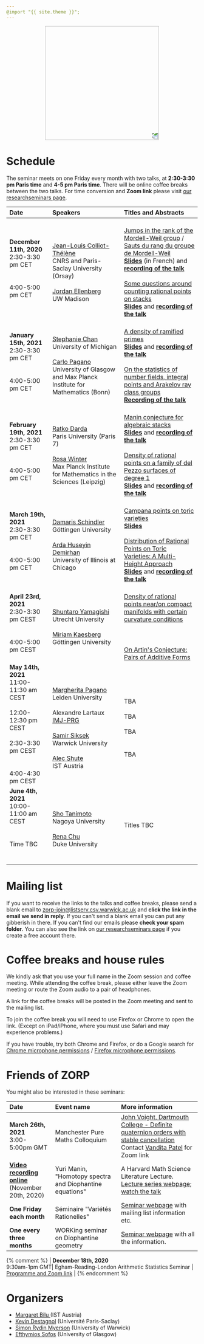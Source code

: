 ```yaml
---
@import "{{ site.theme }}";
---
```


<p align="center">
  <img width="300" height="300" style="transform: rotate(0.5turn);" src="https://upload.wikimedia.org/wikipedia/commons/1/18/Rational_points_of_bounded_height_outside_the_27_lines_on_Clebsch%27s_diagonal_cubic_surface.png">
</p>

# Schedule

The seminar meets on one Friday every month with two talks, at **2:30-3:30 pm  Paris time** and **4-5 pm Paris time**. There will be online coffee breaks between the two talks.  For time conversion and **Zoom link** please visit <a href="https://researchseminars.org/seminar/zorp_1729">our researchseminars page</a>.


| Date    | Speakers     | Titles and Abstracts |
|:------------|:--------------|:------|
| **December 11th, 2020** <br>2:30-3:30 pm CET <br><br> <br> 4:00-5:00 pm CET <br>| <br><a href="https://www.imo.universite-paris-saclay.fr/~colliot/">Jean-Louis Colliot-Thélène</a> <br> CNRS and Paris-Saclay University (Orsay) <br><br>  <a href="https://www.math.wisc.edu/~ellenber/"> Jordan Ellenberg </a> <br> UW Madison| <br><a href="https://zoom-on-rational-points.github.io/abstractCT">Jumps in the rank of the Mordell-Weil group</a> / <a href="https://zoom-on-rational-points.github.io/resumeCT">Sauts du rang du groupe de Mordell-Weil</a> <br><a href="slidesCT.pdf" style="font-weight:bold">Slides</a> (in French) and <a href="https://www.youtube.com/watch?v=BMyr5qWhbhg&t=38s&ab_channel=EfthymiosSofos" style="font-weight:bold">recording of the talk</a><br><br><a href="https://zoom-on-rational-points.github.io/abstractJE">Some questions around counting rational points on stacks</a><br><a href="slidesJE.pdf" style="font-weight:bold">Slides</a> and <a href="https://www.youtube.com/watch?v=lQ9vtUhit_Y&ab_channel=EfthymiosSofos" style="font-weight:bold">recording of the talk</a>|
| **January 15th, 2021** <br>2:30-3:30 pm CET <br><br> <br> 4:00-5:00 pm CET <br>| <br><a href ="http://www-personal.umich.edu/~ytchan/">Stephanie Chan</a> <br> University of Michigan <br><br>  <a href="http://guests.mpim-bonn.mpg.de/carlo.pagano90/"> Carlo Pagano </a> <br> University of Glasgow and Max Planck Institute for Mathematics (Bonn)| <br><a href="https://zoom-on-rational-points.github.io/abstractSC">A density of ramified primes</a><br><a href="slidesSC.pdf" style="font-weight:bold">Slides</a> and <a href="https://www.youtube.com/watch?v=NRguyZeohFU" style="font-weight:bold">recording of the talk</a><br><br><a href="https://zoom-on-rational-points.github.io/abstractCP">On the statistics of number fields, integral points and Arakelov ray class groups</a><br><a href="https://www.youtube.com/watch?v=bOaQY5jOarw&t=12s" style="font-weight:bold">Recording of the talk</a>|
| **February 19th, 2021** <br>2:30-3:30 pm CET <br><br> <br> 4:00-5:00 pm CET <br>| <br><a href ="https://webusers.imj-prg.fr/ratko.darda">Ratko Darda</a> <br> Paris University (Paris 7) <br><br>   <a href="https://personal-homepages.mis.mpg.de/winter/">Rosa Winter</a> <br>Max Planck Institute for Mathematics in the Sciences (Leipzig) | <br><a href="https://zoom-on-rational-points.github.io/abstractRD">Manin conjecture for algebraic stacks</a><br><a href="slidesRD.pdf" style="font-weight:bold">Slides</a> and <a href="https://www.youtube.com/watch?v=ZJfP1TI6soQ" style="font-weight:bold">recording of the talk</a><br><br><a href="https://zoom-on-rational-points.github.io/abstractRW">Density of rational points on a family of del Pezzo surfaces of degree 1</a><br><a href="slidesRW.pdf" style="font-weight:bold">Slides</a> and <a href="https://www.youtube.com/watch?v=CdR8nMqoGoE" style="font-weight:bold">recording of the talk</a>|
| **March 19th, 2021** <br>2:30-3:30 pm CET <br><br> <br> 4:00-5:00 pm CET <br> | <br><a href="https://sites.google.com/site/damarishomepage/">Damaris Schindler</a><br> G&ouml;ttingen University <br><br><a href="https://sites.google.com/a/uic.edu/ardahuseyindemirhan/">Arda Huseyin Demirhan</a><br> University of Illinois at Chicago | <br><a href="https://zoom-on-rational-points.github.io/abstractDS">Campana points on toric varieties</a><br> <a href="slidesDS.pdf" style="font-weight:bold">Slides</a><br><br> <a href="https://zoom-on-rational-points.github.io/abstractAD">Distribution of Rational Points on Toric Varieties: A Multi-Height Approach</a><br> <a href="slidesAD.pdf" style="font-weight:bold">Slides</a> and <a href="https://www.youtube.com/watch?v=W7ImcXOykro&ab_channel=EfthymiosSofos" style="font-weight:bold">recording of the talk</a>|
| **April 23rd, 2021** <br>2:30-3:30 pm CEST <br><br> <br> 4:00-5:00 pm CEST <br> | <br><a href="https://www.uu.nl/staff/SYamagishi">Shuntaro Yamagishi</a><br> Utrecht University <br><br><a href="https://sites.google.com/view/miriam-kaesberg/home">Miriam Kaesberg</a><br> G&ouml;ttingen University | <br><a href="https://zoom-on-rational-points.github.io/abstractSY">Density of rational points near/on compact manifolds with certain curvature conditions</a><br> <br><br><br><a href="https://zoom-on-rational-points.github.io/abstractMK">On Artin's Conjecture: Pairs of Additive Forms</a><br>|
| **May 14th, 2021** <br>11:00-11:30 am CEST <br><br>12:00-12:30 pm CEST<br><br>2:30-3:30 pm CEST<br><br><br>4:00-4:30 pm CEST <br>| <br><a href="https://www.universiteitleiden.nl/en/staffmembers/margherita-pagano#tab-1">Margherita Pagano</a><br> Leiden University <br><br>Alexandre Lartaux<br><a href="https://www.imj-prg.fr">IMJ-PRG</a><br><br><a href="https://homepages.warwick.ac.uk/staff/S.Siksek/">Samir Siksek</a><br>Warwick University<br><br><a href="https://ist.ac.at/en/research/browning-group/">Alec Shute</a><br>IST Austria  |   <br>TBA <br><br>TBA<br><br>TBA<br><br><br>TBA <br>|
| **June 4th, 2021** <br>10:00-11:00 am CEST <br><br><br> Time TBC<br><br><br>| <br><a href="https://shotanimoto.wordpress.com">Sho Tanimoto</a><br> Nagoya University <br><br><a href="https://scholars.duke.edu/person/rena.chu">Rena Chu</a><br>Duke University |  Titles TBC|


# Mailing list

If you want to receive the links to the talks and coffee breaks, please send a blank email to <a href='mailto:zorp-join@listserv.csv.warwick.ac.uk'>zorp-join@listserv.csv.warwick.ac.uk</a> and <b>click the link in the email we send in reply</b>. If you can't send a blank email you can put any gibberish in there. If you can't find our emails please **check your spam folder**.  You can also see the link on <a href="https://researchseminars.org/seminar/zorp_1729">our researchseminars page</a> if you create a free account there.

# Coffee breaks and house rules

We kindly ask that you use your full name in the Zoom session and coffee meeting. While attending the coffee break, please either leave the Zoom meeting or route the Zoom audio to a pair of headphones.

A link for the coffee breaks will be posted in the Zoom meeting and sent to the mailing list.

To join the coffee break you will need to use Firefox or Chrome to open the link. (Except on iPad/iPhone, where you must use Safari and may experience problems.)

If you have  trouble, try both Chrome and Firefox, or do a Google search for <a href="https://support.google.com/chrome/answer/2693767">Chrome microphone permissions</a> / <a href="https://support.mozilla.org/en-US/kb/how-manage-your-camera-and-microphone-permissions#w_changing-microphone-permissions">Firefox microphone permissions</a>.

# Friends of ZORP

You might also be interested in these seminars:

| Date   | Event name     | More information |
|:-------|:--------------|:------|
| **March 26th, 2021** <br> 3:00-5:00pm GMT| Manchester Pure Maths Colloquium  | <a href="https://events.manchester.ac.uk/event/event:jm-kmg739mn-odzu3r#travelinfo">John Voight, Dartmouth College - Definite quaternion orders with stable cancellation</a><br>Contact <a href="mailto:vandita.patel@manchester.ac.uk">Vandita Patel</a> for Zoom link |
| **<a href="https://www.youtube.com/watch?v=0LRjvyldpCw">Video recording online</a>** <br> (November 20th, 2020) | Yuri Manin, "Homotopy spectra and Diophantine equations" | A Harvard Math Science Literature Lecture.<br> <a href="https://cmsa.fas.harvard.edu/literature-lecture-series/">Lecture series webpage</a>; <a href="https://www.youtube.com/watch?v=0LRjvyldpCw">watch the talk</a>|
| **One Friday each month** | S&eacute;minaire "Vari&eacute;t&eacute;s Rationelles" | <a href="https://webusers.imj-prg.fr/~cyril.demarche/SVR/SVR.html">Seminar webpage</a> with mailing list information etc. |
| **One every three months** | WORKing seminar on Diophantine geometry | <a href="https://sites.google.com/site/netandogra/working-seminar">Seminar webpage</a> with all the information. |
{% comment %}
| **December 18th, 2020** <br> 9:30am-1pm GMT| Egham-Reading-London Arithmetic Statistics Seminar  | <a href="https://reynoldfregoli.wixsite.com/website">Programme and Zoom link</a> |
{% endcomment %}



# Organizers

* <a href="https://pub.ist.ac.at/~mbilu/index.html"> Margaret Bilu </a>(IST Austria)
* <a href="https://www.imo.universite-paris-saclay.fr/~destagnol/pageweben.html">Kevin Destagnol</a> (Université Paris-Saclay)
* <a href="https://warwick.ac.uk/fac/sci/maths/people/staff/myerson/">Simon Rydin Myerson</a> (University of Warwick)
* <a href="https://sites.google.com/view/efsofos/home">Efthymios Sofos</a> (University of Glasgow)


